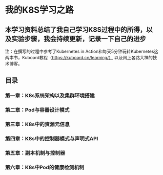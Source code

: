# 我的K8S学习之路

## 本学习资料总结了我自己学习K8S过程中的所得，以及实验步骤，我会持续更新，记录一下自己的进步

注：在撰写的过程中参考了Kubernetes in Action和每天5分钟玩转Kubernetes这两本书，Kuboard教程（https://kuboard.cn/learning/） 以及网上各路大神的技术博客。


## 目录

### 第一章：K8s系统架构以及集群环境搭建

### 第二章：Pod与容器设计模式

### 第三章：K8s中的资源元信息

### 第四章：K8s中的控制器模式与声明式API

### 第五章：副本机制与控制器

### 第六章：K8s中Pod的健康检测机制


